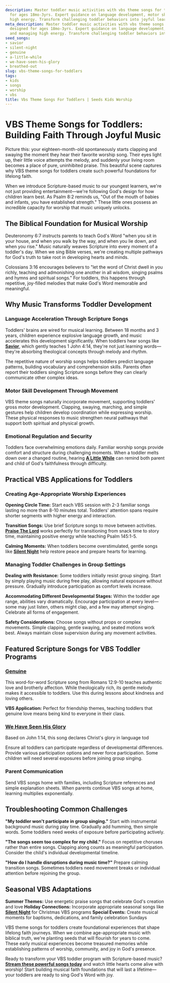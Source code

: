 ```yaml
---
description: Master toddler music activities with vbs theme songs for toddlers designed
  for ages 18mo-3yrs. Expert guidance on language development, motor skills, and managing
  high energy. Transform challenging toddler behaviors into joyful learning!
meta_description: Master toddler music activities with vbs theme songs for toddlers
  designed for ages 18mo-3yrs. Expert guidance on language development, motor skills,
  and managing high energy. Transform challenging toddler behaviors into joyful learning!
seed_songs:
- savior
- silent-night
- genuine
- a-little-while
- we-have-seen-his-glory
- breathed-out
slug: vbs-theme-songs-for-toddlers
tags:
- kids
- songs
- worship
- vbs
title: Vbs Theme Songs For Toddlers | Seeds Kids Worship
---
```

# VBS Theme Songs for Toddlers: Building Faith Through Joyful Music

Picture this: your eighteen-month-old spontaneously starts clapping and swaying the moment they hear their favorite worship song. Their eyes light up, their little voice attempts the melody, and suddenly your living room becomes a place of pure, uninhibited praise. This beautiful scene captures why VBS theme songs for toddlers create such powerful foundations for lifelong faith.

When we introduce Scripture-based music to our youngest learners, we're not just providing entertainment—we're following God's design for how children learn best. As Psalm 8:2 reminds us, "Out of the mouth of babies and infants, you have established strength." These little ones possess an incredible capacity for worship that music uniquely unlocks.

## The Biblical Foundation for Musical Worship

Deuteronomy 6:7 instructs parents to teach God's Word "when you sit in your house, and when you walk by the way, and when you lie down, and when you rise." Music naturally weaves Scripture into every moment of a toddler's day. When we sing Bible verses, we're creating multiple pathways for God's truth to take root in developing hearts and minds.

Colossians 3:16 encourages believers to "let the word of Christ dwell in you richly, teaching and admonishing one another in all wisdom, singing psalms and hymns and spiritual songs." For toddlers, this happens through repetitive, joy-filled melodies that make God's Word memorable and meaningful.

## Why Music Transforms Toddler Development

### Language Acceleration Through Scripture Songs

Toddlers' brains are wired for musical learning. Between 18 months and 3 years, children experience explosive language growth, and music accelerates this development significantly. When toddlers hear songs like **[Savior](https://seedskidsworship.com/product/savior-1-john-414/)**, which gently teaches 1 John 4:14, they're not just learning words—they're absorbing theological concepts through melody and rhythm.

The repetitive nature of worship songs helps toddlers predict language patterns, building vocabulary and comprehension skills. Parents often report their toddlers singing Scripture songs before they can clearly communicate other complex ideas.

### Motor Skill Development Through Movement

VBS theme songs naturally incorporate movement, supporting toddlers' gross motor development. Clapping, swaying, marching, and simple gestures help children develop coordination while expressing worship. These physical responses to music strengthen neural pathways that support both spiritual and physical growth.

### Emotional Regulation and Security

Toddlers face overwhelming emotions daily. Familiar worship songs provide comfort and structure during challenging moments. When a toddler melts down over a changed routine, hearing **[A Little While](https://seedskidsworship.com/product/a-little-while-1-peter-510-2/)** can remind both parent and child of God's faithfulness through difficulty.

## Practical VBS Applications for Toddlers

### Creating Age-Appropriate Worship Experiences

**Opening Circle Time:**
Start each VBS session with 2-3 familiar songs lasting no more than 8-10 minutes total. Toddlers' attention spans require shorter segments with higher energy and interaction.

**Transition Songs:**
Use brief Scripture songs to move between activities. **[Praise The Lord](https://seedskidsworship.com/product/praise-the-lord-psalm-1451-5/)** works perfectly for transitioning from snack time to story time, maintaining positive energy while teaching Psalm 145:1-5.

**Calming Moments:**
When toddlers become overstimulated, gentle songs like **[Silent Night](https://seedskidsworship.com/product/silent-night-2/)** help restore peace and prepare hearts for learning.

### Managing Toddler Challenges in Group Settings

**Dealing with Resistance:**
Some toddlers initially resist group singing. Start by simply playing music during free play, allowing natural exposure without pressure. Gradually introduce participation as comfort levels increase.

**Accommodating Different Developmental Stages:**
Within the toddler age range, abilities vary dramatically. Encourage participation at every level—some may just listen, others might clap, and a few may attempt singing. Celebrate all forms of engagement.

**Safety Considerations:**
Choose songs without props or complex movements. Simple clapping, gentle swaying, and seated motions work best. Always maintain close supervision during any movement activities.

## Featured Scripture Songs for VBS Toddler Programs

### **[Genuine](https://seedskidsworship.com/product/genuine-romans-129-10-2/)**
This word-for-word Scripture song from Romans 12:9-10 teaches authentic love and brotherly affection. While theologically rich, its gentle melody makes it accessible to toddlers. Use this during lessons about kindness and loving others.

**VBS Application:** Perfect for friendship themes, teaching toddlers that genuine love means being kind to everyone in their class.

### **[We Have Seen His Glory](https://seedskidsworship.com/product/we-have-seen-his-glory-john-114-esv/)**
Based on John 1:14, this song declares Christ's glory in language tod

Ensure all toddlers can participate regardless of developmental differences. Provide various participation options and never force participation. Some children will need several exposures before joining group singing.

### Parent Communication

Send VBS songs home with families, including Scripture references and simple explanation sheets. When parents continue VBS songs at home, learning multiplies exponentially.

## Troubleshooting Common Challenges

**"My toddler won't participate in group singing."**
Start with instrumental background music during play time. Gradually add humming, then simple words. Some toddlers need weeks of exposure before participating actively.

**"The songs seem too complex for my child."**
Focus on repetitive choruses rather than entire songs. Clapping along counts as meaningful participation. Consider the child's individual developmental timeline.

**"How do I handle disruptions during music time?"**
Prepare calming transition songs. Sometimes toddlers need movement breaks or individual attention before rejoining the group.

## Seasonal VBS Adaptations

**Summer Themes:** Use energetic praise songs that celebrate God's creation and love
**Holiday Connections:** Incorporate appropriate seasonal songs like **[Silent Night](https://seedskidsworship.com/product/silent-night-2/)** for Christmas VBS programs
**Special Events:** Create musical moments for baptisms, dedications, and family celebration Sundays

VBS theme songs for toddlers create foundational experiences that shape lifelong faith journeys. When we combine age-appropriate music with biblical truth, we're planting seeds that will flourish for years to come. These early musical experiences become treasured memories while establishing patterns of worship, community, and joy in God's presence.

Ready to transform your VBS toddler program with Scripture-based music? **[Stream these powerful songs today](https://seedskidsworship.com/)** and watch little hearts come alive with worship! Start building musical faith foundations that will last a lifetime—your toddlers are ready to sing God's Word with joy.

<script type="application/ld+json">
{
  "@context": "https://schema.org",
  "@type": "Article",
  "headline": "Vbs Theme Songs For Toddlers",
  "author": {
    "@type": "Organization",
    "name": "Seeds Kids Worship"
  },
  "publisher": {
    "@type": "Organization",
    "name": "Seeds Kids Worship",
    "logo": {
      "@type": "ImageObject",
      "url": "https://seedskidsworship.com/logo.png"
    }
  },
  "datePublished": "2025-09-02T15:39:20.479600",
  "dateModified": "2025-09-02T15:39:20.479724",
  "description": "Master toddler music activities with vbs theme songs for toddlers designed for ages 18mo-3yrs. Expert guidance on language development, motor skills, and managi",
  "mainEntityOfPage": {
    "@type": "WebPage",
    "@id": "https://seedskidsworship.com/activities/vbs-theme-songs-for-toddlers/"
  }
}
</script>

<script type="application/ld+json">
{
  "@context": "https://schema.org",
  "@type": "Product",
  "name": "Savior",
  "description": "Gentle song about Jesus as the Savior of the world from 1 John 4:14",
  "url": "https://seedskidsworship.com/product/savior-1-john-414/",
  "brand": {
    "@type": "Brand",
    "name": "Seeds Kids Worship"
  },
  "category": "Children's Christian Music",
  "album": "Jesus"
}
</script>

<script type="application/ld+json">
{
  "@context": "https://schema.org",
  "@type": "Product",
  "name": "Silent Night",
  "description": "Gentle traditional Christmas carol arranged for children's worship and reflection",
  "url": "https://seedskidsworship.com/product/silent-night-2/",
  "brand": {
    "@type": "Brand",
    "name": "Seeds Kids Worship"
  },
  "category": "Children's Christian Music",
  "album": "Joyful (traditional carol)"
}
</script>

<script type="application/ld+json">
{
  "@context": "https://schema.org",
  "@type": "Product",
  "name": "Genuine",
  "description": "A word-for-word scripture song about genuine love and brotherly affection",
  "url": "https://seedskidsworship.com/product/genuine-romans-129-10-2/",
  "brand": {
    "@type": "Brand",
    "name": "Seeds Kids Worship"
  },
  "category": "Children's Christian Music",
  "album": "The Journey"
}
</script>

<script type="application/ld+json">
{
  "@context":
